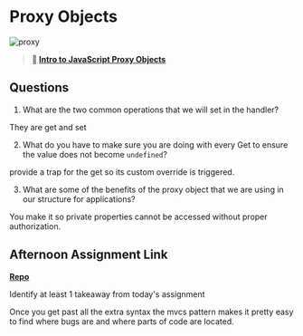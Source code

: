 # Proxy Objects

![proxy](https://bcw.blob.core.windows.net/public/img/journals/5120113092091727)

> **📖 [Intro to JavaScript Proxy Objects](https://codeworksacademy.com/fs-student-guide/resources/wk3/03-Proxies)**

## Questions

1. What are the two common operations that we will set in the handler?

They are get and set

2. What do you have to make sure you are doing with every Get to ensure the value does not become `undefined`?

provide a trap for the get so its custom override is triggered.

3. What are some of the benefits of the proxy object that we are using in our structure for applications?

You make it so private properties cannot be accessed without proper authorization.

## Afternoon Assignment Link

**[Repo](https://github.com/Luke-Yost/late-spring22-mvcGregslist)**

Identify at least 1 takeaway from today's assignment

Once you get past all the extra syntax the mvcs pattern makes it pretty easy to find where bugs are and where parts of code are located.
